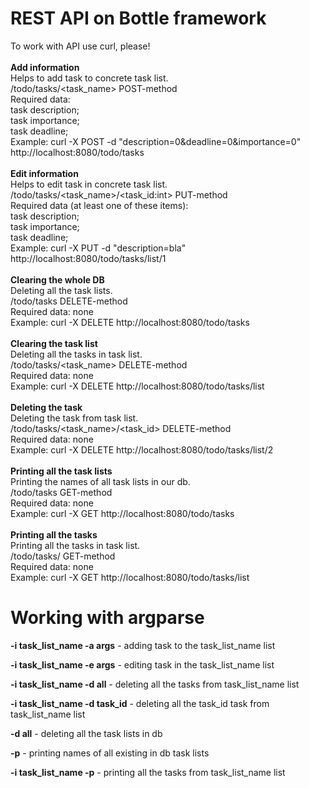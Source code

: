 # REST API on Bottle framework
To work with API use curl, please!<br/>
<br/>
<strong> Add information</strong><br/>
Helps to add task to concrete task list.<br/>
/todo/tasks/<task_name> POST-method<br/>
Required data:<br/>
task description;<br/>
task importance;<br/>
task deadline;<br/>
Example: curl -X POST -d "description=0&deadline=0&importance=0" http://localhost:8080/todo/tasks
<br/>
<br/><strong>Edit information</strong><br/>
Helps to edit task in concrete task list.<br/>
/todo/tasks/<task_name>/<task_id:int> PUT-method<br/>
Required data (at least one of these items):<br/>
task description;<br/>
task importance;<br/>
task deadline;<br/>
Example: curl -X PUT -d "description=bla" http://localhost:8080/todo/tasks/list/1
<br/>
<br/><strong>Clearing the whole DB</strong><br/>
Deleting all the task lists.<br/>
/todo/tasks DELETE-method<br/>
Required data: none<br/>
Example: curl -X DELETE http://localhost:8080/todo/tasks
<br/>
<br/><strong>Clearing the task list</strong><br/>
Deleting all the tasks in task list.<br/>
/todo/tasks/<task_name> DELETE-method<br/>
Required data: none<br/>
Example: curl -X DELETE http://localhost:8080/todo/tasks/list
<br/>
<br/><strong>Deleting the task</strong><br/>
Deleting the task from task list.<br/>
/todo/tasks/<task_name>/<task_id> DELETE-method<br/>
Required data: none<br/>
Example: curl -X DELETE http://localhost:8080/todo/tasks/list/2
<br/>
<br/><strong>Printing all the task lists</strong><br/>
Printing the names of all task lists in our db.<br/>
/todo/tasks GET-method<br/>
Required data: none<br/>
Example: curl -X GET http://localhost:8080/todo/tasks
<br/>
<br/><strong>Printing all the tasks</strong><br/>
Printing all the tasks in task list.<br/>
/todo/tasks/<name> GET-method<br/>
Required data: none<br/>
Example: curl -X GET http://localhost:8080/todo/tasks/list

# Working with argparse

<strong>-i task_list_name -a args</strong> - adding task to the task_list_name list

<strong>-i task_list_name -e args</strong> - editing task in the task_list_name list

<strong>-i task_list_name -d all</strong> - deleting all the tasks from task_list_name list

<strong>-i task_list_name -d task_id</strong> - deleting all the task_id task from task_list_name list

<strong>-d all</strong> - deleting all the task lists in db

<strong>-p</strong> - printing names of all existing in db task lists

<strong>-i task_list_name -p</strong> - printing all the tasks from task_list_name list